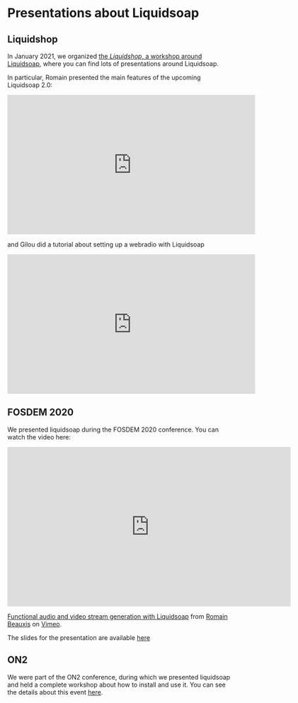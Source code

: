 Presentations about Liquidsoap
==============================

## Liquidshop

In January 2021, we organized [the *Liquidshop*, a workshop around
Liquidsoap](http://www.liquidsoap.info/liquidshop/), where you can find lots of
presentations around Liquidsoap.

In particular, Romain presented the main features of the upcoming Liquidsoap
2.0:

<iframe width="560" height="315" src="https://www.youtube.com/embed/VT6TEjJzWoY" frameborder="0" allow="accelerometer; autoplay; clipboard-write; encrypted-media; gyroscope; picture-in-picture" allowfullscreen></iframe>

and Gilou did a tutorial about setting up a webradio with Liquidsoap

<iframe width="560" height="315" src="https://www.youtube.com/embed/B8l8uqBS6-c" frameborder="0" allow="accelerometer; autoplay; clipboard-write; encrypted-media; gyroscope; picture-in-picture" allowfullscreen></iframe>

## FOSDEM 2020

We presented liquidsoap during the FOSDEM 2020 conference. You can watch the video here:

<iframe src="https://player.vimeo.com/video/388951779" width="640" height="360" frameborder="0" allow="autoplay; fullscreen" allowfullscreen></iframe>
<p><a href="https://vimeo.com/388951779">Functional audio and video stream generation with Liquidsoap</a> from <a href="https://vimeo.com/user27259977">Romain Beauxis</a> on <a href="https://vimeo.com">Vimeo</a>.</p>

The slides for the presentation are available <a href="/fosdem2020/index.html" target="_blank">here</a>

## ON2

We were part of the ON2 conference, during which we presented liquidsoap and held a complete workshop
about how to install and use it. You can see the details about this event <a href="on2.html">here</a>.
